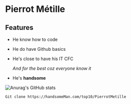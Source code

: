 # Pierrot Métille

## Features

- He know how to code
- He do have Github basics
- He's close to have his IT CFC
  
  *And for the best coz everyone know it*
- He's **handsome**


![Anurag's GitHub stats](https://github-readme-stats.vercel.app/api?username=PierrotMetille&theme=monokai&show_icons=true)

```sh
Git clone https://handsomeMan.com/top10/PierrotMetille
```
